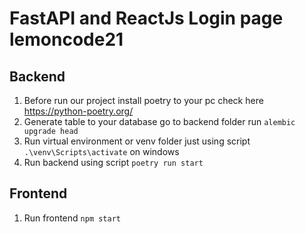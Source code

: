 # FastAPI and ReactJs Login page lemoncode21


## Backend

1. Before run our project install poetry to your pc check here https://python-poetry.org/
2. Generate table to your database go to backend folder run  `alembic upgrade head`
3. Run virtual environment or venv folder just using script `.\venv\Scripts\activate` on windows
4. Run backend using script `poetry run start`

## Frontend

1. Run frontend `npm start`